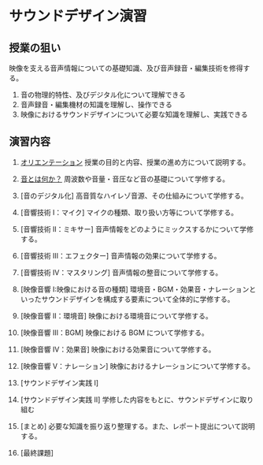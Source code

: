 # サウンドデザイン演習

## 授業の狙い

映像を支える音声情報についての基礎知識、及び音声録音・編集技術を修得する。

1. 音の物理的特性、及びデジタル化について理解できる
2. 音声録音・編集機材の知識を理解し、操作できる
3. 映像におけるサウンドデザインについて必要な知識を理解し、実践できる

## 演習内容

1. [オリエンテーション](sd_01.md)
   授業の目的と内容、授業の進め方について説明する。

2. [音とは何か？](./sd_02.md)
   周波数や音量・音圧など音の基礎について学修する。

3. [音のデジタル化]
   高音質なハイレゾ音源、その仕組みについて学修する。

4. [音響技術 I：マイク]
   マイクの種類、取り扱い方等について学修する。

5. [音響技術 II：ミキサー]
   音声情報をどのようにミックスするかについて学修する。

6. [音響技術 III：エフェクター]
   音声情報の効果について学修する。

7. [音響技術 IV：マスタリング]
   音声情報の整音について学修する。

8. [映像音響 I:映像における音の種類]
   環境音・BGM・効果音・ナレーションといったサウンドデザインを構成する要素について全体的に学修する。

9. [映像音響 II：環境音]
   映像における環境音について学修する。

10. [映像音響 III：BGM]
    映像における BGM について学修する。

11. [映像音響 IV：効果音]
    映像における効果音について学修する。

12. [映像音響 V：ナレーション]
    映像におけるナレーションについて学修する。

13. [サウンドデザイン実践 I]
14. [サウンドデザイン実践 II]
    学修した内容をもとに、サウンドデザインに取り組む

15. [まとめ]
    必要な知識を振り返り整理する。また、レポート提出について説明する。

16. [最終課題]
